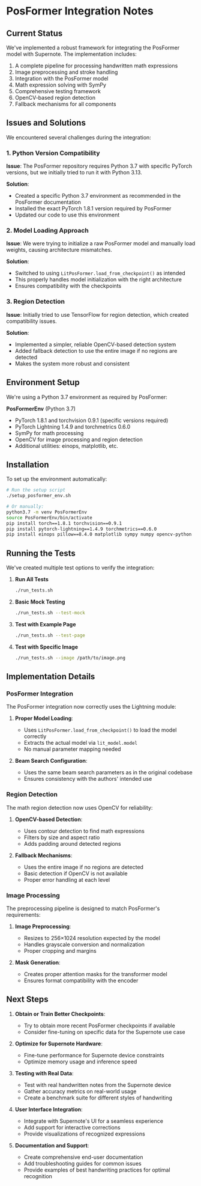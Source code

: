 # PosFormer Integration Notes

## Current Status

We've implemented a robust framework for integrating the PosFormer model with Supernote. The implementation includes:

1. A complete pipeline for processing handwritten math expressions 
2. Image preprocessing and stroke handling
3. Integration with the PosFormer model
4. Math expression solving with SymPy
5. Comprehensive testing framework
6. OpenCV-based region detection
7. Fallback mechanisms for all components

## Issues and Solutions

We encountered several challenges during the integration:

### 1. Python Version Compatibility

**Issue**: The PosFormer repository requires Python 3.7 with specific PyTorch versions, but we initially tried to run it with Python 3.13.

**Solution**: 
- Created a specific Python 3.7 environment as recommended in the PosFormer documentation
- Installed the exact PyTorch 1.8.1 version required by PosFormer
- Updated our code to use this environment

### 2. Model Loading Approach

**Issue**: We were trying to initialize a raw PosFormer model and manually load weights, causing architecture mismatches.

**Solution**:
- Switched to using `LitPosFormer.load_from_checkpoint()` as intended
- This properly handles model initialization with the right architecture
- Ensures compatibility with the checkpoints

### 3. Region Detection

**Issue**: Initially tried to use TensorFlow for region detection, which created compatibility issues.

**Solution**:
- Implemented a simpler, reliable OpenCV-based detection system
- Added fallback detection to use the entire image if no regions are detected
- Makes the system more robust and consistent

## Environment Setup

We're using a Python 3.7 environment as required by PosFormer:

**PosFormerEnv** (Python 3.7)
- PyTorch 1.8.1 and torchvision 0.9.1 (specific versions required)
- PyTorch Lightning 1.4.9 and torchmetrics 0.6.0
- SymPy for math processing
- OpenCV for image processing and region detection
- Additional utilities: einops, matplotlib, etc.

## Installation

To set up the environment automatically:

```bash
# Run the setup script
./setup_posformer_env.sh

# Or manually:
python3.7 -m venv PosFormerEnv
source PosFormerEnv/bin/activate
pip install torch==1.8.1 torchvision==0.9.1
pip install pytorch-lightning==1.4.9 torchmetrics==0.6.0
pip install einops pillow==8.4.0 matplotlib sympy numpy opencv-python
```

## Running the Tests

We've created multiple test options to verify the integration:

1. **Run All Tests**
   ```bash
   ./run_tests.sh
   ```

2. **Basic Mock Testing**
   ```bash
   ./run_tests.sh --test-mock
   ```

3. **Test with Example Page**
   ```bash
   ./run_tests.sh --test-page
   ```

4. **Test with Specific Image**
   ```bash
   ./run_tests.sh --image /path/to/image.png
   ```

## Implementation Details

### PosFormer Integration

The PosFormer integration now correctly uses the Lightning module:

1. **Proper Model Loading**:
   - Uses `LitPosFormer.load_from_checkpoint()` to load the model correctly
   - Extracts the actual model via `lit_model.model`
   - No manual parameter mapping needed

2. **Beam Search Configuration**:
   - Uses the same beam search parameters as in the original codebase
   - Ensures consistency with the authors' intended use

### Region Detection

The math region detection now uses OpenCV for reliability:

1. **OpenCV-based Detection**:
   - Uses contour detection to find math expressions
   - Filters by size and aspect ratio
   - Adds padding around detected regions

2. **Fallback Mechanisms**:
   - Uses the entire image if no regions are detected
   - Basic detection if OpenCV is not available
   - Proper error handling at each level

### Image Processing

The preprocessing pipeline is designed to match PosFormer's requirements:

1. **Image Preprocessing**:
   - Resizes to 256×1024 resolution expected by the model
   - Handles grayscale conversion and normalization
   - Proper cropping and margins

2. **Mask Generation**:
   - Creates proper attention masks for the transformer model
   - Ensures format compatibility with the encoder

## Next Steps

1. **Obtain or Train Better Checkpoints**:
   - Try to obtain more recent PosFormer checkpoints if available
   - Consider fine-tuning on specific data for the Supernote use case

2. **Optimize for Supernote Hardware**:
   - Fine-tune performance for Supernote device constraints
   - Optimize memory usage and inference speed

3. **Testing with Real Data**:
   - Test with real handwritten notes from the Supernote device
   - Gather accuracy metrics on real-world usage
   - Create a benchmark suite for different styles of handwriting

4. **User Interface Integration**:
   - Integrate with Supernote's UI for a seamless experience
   - Add support for interactive corrections
   - Provide visualizations of recognized expressions

5. **Documentation and Support**:
   - Create comprehensive end-user documentation
   - Add troubleshooting guides for common issues
   - Provide examples of best handwriting practices for optimal recognition